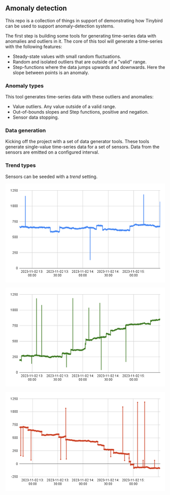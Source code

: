 

## Amonaly detection 

This repo is a collection of things in support of demonstrating how Tinybird can be used to support anomaly-detection systems. 

The first step is building some tools for generating time-series data with anomalies and outliers in it. The core of this tool will generate a time-series with the following features:
* Steady-state values with small random fluctuations.
* Random and isolated outliers that are outside of a "valid" range.  
* Step-functions where the data jumps upwards and downwards. Here the slope between points is an anomaly. 

### Anomaly types

This tool generates time-series data with these outliers and anomalies: 

* Value outliers. Any value outside of a valid range. 
* Out-of-bounds slopes and Step functions, positive and negation. 
* Sensor data stopping.

### Data generation 

Kicking off the project with a set of data generator tools. These tools generate single-value time-series data for a set of sensors. Data from the sensors are emitted on a configured interval.

### Trend types

Sensors can be seeded with a *trend* setting. 


![No trending](./charts/no-trend.png)

![Trending up](./charts/trend-up.png)

![Trending down](./charts/trend-down.png)
